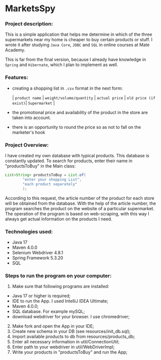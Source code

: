 ﻿# MarketsSpy

### Project description:
This is a simple application that helps me determine in which of the three supermarkets near my home is cheaper to buy certain products or stuff.
I wrote it after studying `Java Core`, `JDBC` and `SQL` in online courses at Mate Academy.

This is far from the final version, because I already have knowledge in `Spring` and `Hibernate`, which I plan to implement as well.

### Features:

- creating a shopping list in `.csv` format in the next form:

  | `product name` | `weight/volume/quantity` | `actual price` | `old price (if exist)`| `Supermarket` |

- the promotional price and availability of the product in the store are taken into account.
- there is an opportunity to round the price so as not to fall on the marketer's hook

### Project Overview:
I have created my own database with typical products. This database is constantly updated.
To search for products, enter their name in "productsToBuy" in the Main class:
```java
List<String> productsToBuy = List.of(
        "enter your shopping List",
        "each product separately"
        );
```
According to this request, the article number of the product for each store will be obtained from the database. 
With the help of the article number, the program searches the product on the website of a particular supermarket.
The operation of the program is based on web-scraping, with this way I always get actual information on the products I need.

### Technologies used:
- Java 17
- Maven 4.0.0
- Selenium Webdriver 4.8.1
- Spring Framework 5.3.20
- SQL

### Steps to run the program on your computer:
1. Make sure that following programs are installed:
- Java 17 or higher is required;
- IDE to run the App. I used IntelliJ IDEA Ultimate;
- Maven 4.0.0;
- SQL database. For example mySQL;
- download webdriver for your browser. I use chromedriver;
2. Make fork and open the App in your IDE;
3. Create new schema in your DB (see resources/init_db.sql);
4. Import available products to db from resources/products_db;
5. Enter all necessary information in util/ConnectionUtil;
6. Enter path to your webdriver in util/WebDriverImpl;
7. Write your products in "productsToBuy" and run the App;
